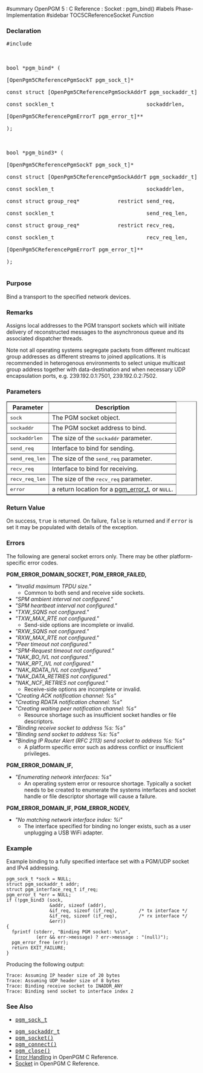 ﻿#summary OpenPGM 5 : C Reference : Socket : pgm\_bind()
#labels Phase-Implementation
#sidebar TOC5CReferenceSocket
_Function_
### Declaration ###
<pre>
#include <pgm/pgm.h><br>
<br>
bool *pgm_bind* (<br>
[OpenPgm5CReferencePgmSockT pgm_sock_t]*                        restrict sock,<br>
const struct [OpenPgm5CReferencePgmSockAddrT pgm_sockaddr_t]* const restrict sockaddr,<br>
const socklen_t                             sockaddrlen,<br>
[OpenPgm5CReferencePgmErrorT pgm_error_t]**                      restrict error<br>
);<br>
<br>
bool *pgm_bind3* (<br>
[OpenPgm5CReferencePgmSockT pgm_sock_t]*                        restrict sock,<br>
const struct [OpenPgm5CReferencePgmSockAddrT pgm_sockaddr_t]* const restrict sockaddr,<br>
const socklen_t                             sockaddrlen,<br>
const struct group_req*            restrict send_req,<br>
const socklen_t                             send_req_len,<br>
const struct group_req*            restrict recv_req,<br>
const socklen_t                             recv_req_len,<br>
[OpenPgm5CReferencePgmErrorT pgm_error_t]**                      restrict error<br>
);<br>
</pre>

### Purpose ###
Bind a transport to the specified network devices.

### Remarks ###
Assigns local addresses to the PGM transport sockets which will initiate delivery of reconstructed messages to the asynchronous queue and its associated dispatcher threads.

Note not all operating systems segregate packets from different multicast group addresses as different streams to joined applications.  It is recommended in heterogenous environments to select unique multicast group address together with data-destination and when necessary UDP encapsulation ports, e.g. 239.192.0.1:7501, 239.192.0.2:7502.

### Parameters ###

<table cellpadding='5' border='1' cellspacing='0'>
<tr>
<th>Parameter</th>
<th>Description</th>
</tr>
<tr>
<td><tt>sock</tt></td>
<td>The PGM socket object.</td>
</tr><tr>
<td><tt>sockaddr</tt></td>
<td>The PGM socket address to bind.</td>
</tr><tr>
<td><tt>sockaddrlen</tt></td>
<td>The size of the <tt>sockaddr</tt> parameter.</td>
</tr><tr>
<td><tt>send_req</tt></td>
<td>Interface to bind for sending.</td>
</tr><tr>
<td><tt>send_req_len</tt></td>
<td>The size of the <tt>send_req</tt> parameter.</td>
</tr><tr>
<td><tt>recv_req</tt></td>
<td>Interface to bind for receiving.</td>
</tr><tr>
<td><tt>recv_req_len</tt></td>
<td>The size of the <tt>recv_req</tt> parameter.</td>
</tr><tr>
<td><tt>error</tt></td>
<td>a return location for a <a href='OpenPgm5CReferencePgmErrorT.md'>pgm_error_t</a>, or <tt>NULL</tt>.</td>
</tr>
</table>

### Return Value ###
On success, <tt>true</tt> is returned.  On failure, <tt>false</tt> is returned and if <tt>error</tt> is set it may be populated with details of the exception.


### Errors ###
The following are general socket errors only. There may be other platform-specific error codes.

**PGM\_ERROR\_DOMAIN\_SOCKET, PGM\_ERROR\_FAILED,**
  * _"Invalid maximum TPDU size."_
    * Common to both send and receive side sockets.
  * _"SPM ambient interval not configured."_
  * _"SPM heartbeat interval not configured."_
  * _"TXW\_SQNS not configured."_
  * _"TXW\_MAX\_RTE not configured."_
    * Send-side options are incomplete or invalid.
  * _"RXW\_SQNS not configured."_
  * _"RXW\_MAX\_RTE not configured."_
  * _"Peer timeout not configured."_
  * _"SPM-Request timeout not configured."_
  * _"NAK\_BO\_IVL not configured."_
  * _"NAK\_RPT\_IVL not configured."_
  * _"NAK\_RDATA\_IVL not configured."_
  * _"NAK\_DATA\_RETRIES not configured."_
  * _"NAK\_NCF\_RETRIES not configured."_
    * Receive-side options are incomplete or invalid.
  * _"Creating ACK notification channel: %s"_
  * _"Creating RDATA notification channel: %s"_
  * _"Creating waiting peer notification channel: %s"_
    * Resource shortage such as insufficient socket handles or file descriptors.
  * _"Binding receive socket to address %s: %s"_
  * _"Binding send socket to address %s: %s"_
  * _"Binding IP Router Alert (RFC 2113) send socket to address %s: %s"_
    * A platform specific error such as address conflict or insufficient privileges.

**PGM\_ERROR\_DOMAIN\_IF,**
  * _"Enumerating network interfaces: %s"_
    * An operating system error or resource shortage.  Typically a socket needs to be created to enumerate the systems interfaces and socket handle or file descriptor shortage will cause a failure.

**PGM\_ERROR\_DOMAIN\_IF, PGM\_ERROR\_NODEV,**
  * _"No matching network interface index: %i"_
    * The interface specified for binding no longer exists, such as a user unplugging a USB WiFi adapter.


### Example ###
Example binding to a fully specified interface set with a PGM/UDP socket and IPv4 addressing.
```
pgm_sock_t *sock = NULL;
struct pgm_sockaddr_t addr;
struct pgm_interface_req_t if_req;
pgm_error_t *err = NULL;
if (!pgm_bind3 (sock,
                &addr, sizeof (addr),
                &if_req, sizeof (if_req),        /* tx interface */
                &if_req, sizeof (if_req),        /* rx interface */
                &err))
{
  fprintf (stderr, "Binding PGM socket: %s\n",
           (err && err->message) ? err->message : "(null)");
  pgm_error_free (err);
  return EXIT_FAILURE;
}
```

Producing the following output:
```
Trace: Assuming IP header size of 20 bytes
Trace: Assuming UDP header size of 8 bytes
Trace: Binding receive socket to INADDR_ANY
Trace: Binding send socket to interface index 2
```


### See Also ###
  * <tt><a href='OpenPgm5CReferencePgmSockT.md'>pgm_sock_t</a></tt><br>
<ul><li><tt><a href='OpenPgm5CReferencePgmSockAddrT.md'>pgm_sockaddr_t</a></tt><br>
</li><li><tt><a href='OpenPgm5CReferencePgmSocket.md'>pgm_socket()</a></tt><br>
</li><li><tt><a href='OpenPgm5CReferencePgmConnect.md'>pgm_connect()</a></tt><br>
</li><li><tt><a href='OpenPgm5CReferencePgmClose.md'>pgm_close()</a></tt><br>
</li><li><a href='OpenPgm5CReferenceErrorHandling.md'>Error Handling</a> in OpenPGM C Reference.<br>
</li><li><a href='OpenPgm5CReferenceSocket.md'>Socket</a> in OpenPGM C Reference.